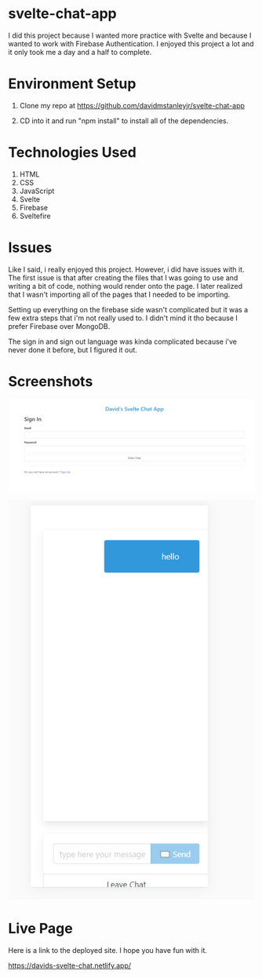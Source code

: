 # svelte-chat-app

I did this project because I wanted more practice with Svelte and because I wanted to work with Firebase Authentication. I enjoyed this project a lot and it only took me a day and a half to complete. 

# Environment Setup 

1. Clone my repo at https://github.com/davidmstanleyjr/svelte-chat-app

2. CD into it and run "npm install" to install all of the dependencies.

# Technologies Used

1. HTML
2. CSS 
3. JavaScript
4. Svelte
5. Firebase
6. Sveltefire

# Issues

Like I said, i really enjoyed this project. However, i did have issues with it. The first issue is that after creating the files that I was going to use and writing a bit of code, nothing would render onto the page. I later realized that I wasn't importing all of the pages that I needed to be importing. 

Setting up everything on the firebase side wasn't complicated but it was a few extra steps that i'm not really used to. I didn't mind it tho because I prefer Firebase over MongoDB.

The sign in and sign out language was kinda complicated because i've never done it before, but I figured it out.

# Screenshots

![Screenshot 1](images/snip1.PNG)

![Screenshot 2](images/snip2.PNG)

# Live Page

Here is a link to the deployed site. I hope you have fun with it. 

https://davids-svelte-chat.netlify.app/
